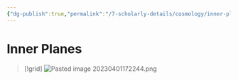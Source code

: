 ```yaml
---
{"dg-publish":true,"permalink":"/7-scholarly-details/cosmology/inner-planes/inner-planes/","noteIcon":""}
---
```


# Inner Planes


>[!grid]
>![Pasted image 20230401172244.png](/img/user/x.%20Assets/Attachments/Pasted%20image%2020230401172244.png)



